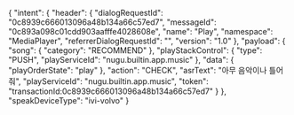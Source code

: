 {
  "intent": {
    "header": {
      "dialogRequestId": "0c8939c666013096a48b134a66c57ed7",
      "messageId": "0c893a098c01cdd903aafffe4028608e",
      "name": "Play",
      "namespace": "MediaPlayer",
      "referrerDialogRequestId": "",
      "version": "1.0"
    },
    "payload": {
      "song": {
        "category": "RECOMMEND"
      },
      "playStackControl": {
        "type": "PUSH",
        "playServiceId": "nugu.builtin.app.music"
      },
      "data": {
        "playOrderState": "play"
      },
      "action": "CHECK",
      "asrText": "아무 음악이나 틀어줘",
      "playServiceId": "nugu.builtin.app.music",
      "token": "transactionId:0c8939c666013096a48b134a66c57ed7"
    }
  },
  "speakDeviceType": "ivi-volvo"
}